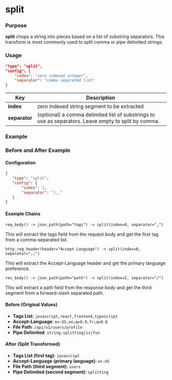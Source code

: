 # split

### Purpose

**split** chops a string into pieces based on a list of substring separators. This transform is most commonly used to split comma or pipe delimited strings.

### Usage

```json
"type": "split",
"config": {
    "index": "zero indexed integer",
    "separator": "comma separated list"
}
```

| Key                | Description                                                                                                                                                                                           |
| ------------------ | ------------------------------------------------------------------------------------------------------ |
| **index**          | zero indexed string segment to be extracted
| **separator**      | (optional) a comma delimited list of substrings to use as separators. Leave empty to split by comma.

### Example

### Before and After Example

#### Configuration

```json
{
   "type": "split",
   "config": {
       "index": 1,
       "separator": "|,."
   }
}
```

#### Example Chains

```
req_body() -> json_path(path="tags") -> split(index=0, separator=",")
```

This will extract the tags field from the request body and get the first tag from a comma-separated list.

```
http_req_header(header="Accept-Language") -> split(index=0, separator=",;")
```

This will extract the Accept-Language header and get the primary language preference.

```
res_body() -> json_path(path="path") -> split(index=2, separator="/")
```

This will extract a path field from the response body and get the third segment from a forward-slash separated path.

#### Before (Original Values)

- **Tags List**: `javascript,react,frontend,typescript`
- **Accept-Language**: `en-US,en;q=0.9,fr;q=0.8`
- **File Path**: `/api/v1/users/profile`
- **Pipe Delimited**: `string.splitting|is|fun`

#### After (Split Transformed)

- **Tags List (first tag)**: `javascript`
- **Accept-Language (primary language)**: `en-US`
- **File Path (third segment)**: `users`
- **Pipe Delimited (second segment)**: `splitting`


